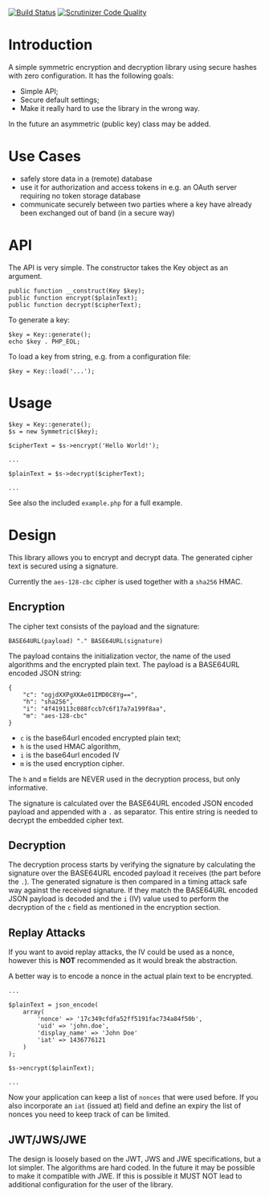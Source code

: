 [![Build Status](https://travis-ci.org/fkooman/php-lib-crypto.svg)](https://travis-ci.org/fkooman/php-lib-crypto)
[![Scrutinizer Code Quality](https://scrutinizer-ci.com/g/fkooman/php-lib-crypto/badges/quality-score.png?b=master)](https://scrutinizer-ci.com/g/fkooman/php-lib-crypto/?branch=master)

# Introduction
A simple symmetric encryption and decryption library using secure hashes with 
zero configuration. It has the following goals:

* Simple API;
* Secure default settings;
* Make it really hard to use the library in the wrong way.

In the future an asymmetric (public key) class may be added.

# Use Cases
* safely store data in a (remote) database
* use it for authorization and access tokens in e.g. an OAuth server requiring
  no token storage database
* communicate securely between two parties where a key have already been 
  exchanged out of band (in a secure way)

# API
The API is very simple. The constructor takes the Key object as an argument.

    public function __construct(Key $key);
    public function encrypt($plainText);
    public function decrypt($cipherText);

To generate a key:

    $key = Key::generate();
    echo $key . PHP_EOL;

To load a key from string, e.g. from a configuration file:

    $key = Key::load('...');

# Usage

    $key = Key::generate();
    $s = new Symmetric($key);

    $cipherText = $s->encrypt('Hello World!');
    
    ...

    $plainText = $s->decrypt($cipherText);

    ...

See also the included `example.php` for a full example.

# Design
This library allows you to encrypt and decrypt data. The generated cipher text
is secured using a signature. 

Currently the `aes-128-cbc` cipher is used together with a `sha256` HMAC.

## Encryption
The cipher text consists of the payload and the signature:

    BASE64URL(payload) "." BASE64URL(signature)

The payload contains the initialization vector, the name of the used algorithms 
and the encrypted plain text. The payload is a BASE64URL encoded JSON string:

    {
        "c": "ogjdXXPgXKAe01IMD0C8Yg==",
        "h": "sha256",
        "i": "4f419113c088fccb7c6f17a7a199f8aa",
        "m": "aes-128-cbc"
    }

* `c` is the base64url encoded encrypted plain text;
* `h` is the used HMAC algorithm,
* `i` is the base64url encoded IV
* `m` is the used encryption cipher. 

The `h` and `m` fields are NEVER used in the decryption process, but only 
informative.

The signature is calculated over the BASE64URL encoded JSON encoded payload and
appended with a `.` as separator. This entire string is needed to decrypt the 
embedded cipher text.

## Decryption
The decryption process starts by verifying the signature by calculating the
signature over the BASE64URL encoded payload it receives (the part before the 
`.`). The generated signature is then compared in a timing attack safe way 
against the received signature. If they match the BASE64URL encoded JSON 
payload is decoded and the `i` (IV) value used to perform the decryption of 
the `c` field as mentioned in the encryption section.

## Replay Attacks
If you want to avoid replay attacks, the IV could be used as a nonce,
however this is **NOT** recommended as it would break the abstraction.

A better way is to encode a nonce in the actual plain text to be encrypted.

    ...

    $plainText = json_encode(
        array(
            'nonce' => '17c349cfdfa52ff5191fac734a84f50b',
            'uid' => 'john.doe',
            'display_name' => 'John Doe'
            'iat' => 1436776121
        )
    );

    $s->encrypt($plainText);

    ...

Now your application can keep a list of `nonces` that were used before. If you
also incorporate an `iat` (issued at) field and define an expiry the list of 
nonces you need to keep track of can be limited.

## JWT/JWS/JWE
The design is loosely based on the JWT, JWS and JWE specifications, but a lot 
simpler. The algorithms are hard coded. In the future it may be possible to 
make it compatible with JWE. If this is possible it MUST NOT lead to 
additional configuration for the user of the library.

